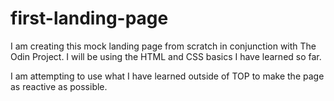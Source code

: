 # first-landing-page

I am creating this mock landing page from scratch in conjunction with The Odin Project. I will be using the HTML and CSS basics I have learned so far.

I am attempting to use what I have learned outside of TOP to make the page as reactive as possible.
